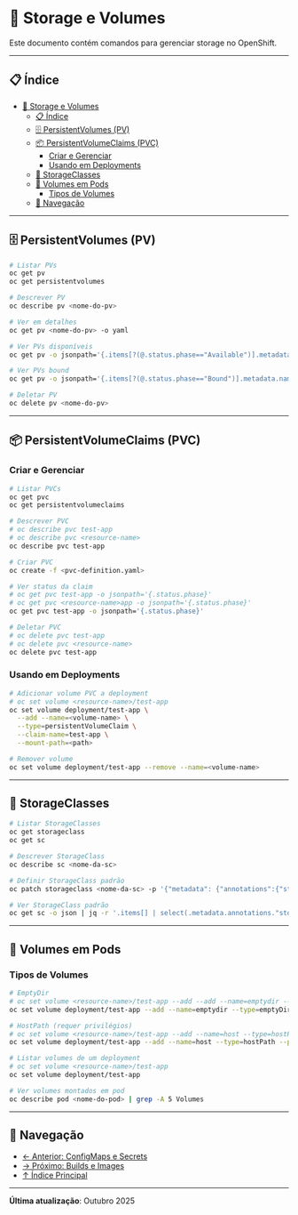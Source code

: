 # 💾 Storage e Volumes

Este documento contém comandos para gerenciar storage no OpenShift.

---

## 📋 Índice

- [💾 Storage e Volumes](#-storage-e-volumes)
  - [📋 Índice](#-índice)
  - [🗄️ PersistentVolumes (PV)](#️-persistentvolumes-pv)
  - [📦 PersistentVolumeClaims (PVC)](#-persistentvolumeclaims-pvc)
    - [Criar e Gerenciar](#criar-e-gerenciar)
    - [Usando em Deployments](#usando-em-deployments)
  - [🏪 StorageClasses](#-storageclasses)
  - [📁 Volumes em Pods](#-volumes-em-pods)
    - [Tipos de Volumes](#tipos-de-volumes)
  - [📖 Navegação](#-navegação)

---

## 🗄️ PersistentVolumes (PV)

```bash
# Listar PVs
oc get pv
oc get persistentvolumes
```

```bash ignore-test
# Descrever PV
oc describe pv <nome-do-pv>
```

```bash ignore-test
# Ver em detalhes
oc get pv <nome-do-pv> -o yaml
```

```bash
# Ver PVs disponíveis
oc get pv -o jsonpath='{.items[?(@.status.phase=="Available")].metadata.name}'
```

```bash
# Ver PVs bound
oc get pv -o jsonpath='{.items[?(@.status.phase=="Bound")].metadata.name}'
```

```bash ignore-test
# Deletar PV
oc delete pv <nome-do-pv>
```

---

## 📦 PersistentVolumeClaims (PVC)

### Criar e Gerenciar
```bash
# Listar PVCs
oc get pvc
oc get persistentvolumeclaims
```

```bash ignore-test
# Descrever PVC
# oc describe pvc test-app
# oc describe pvc <resource-name>
oc describe pvc test-app
```

```bash ignore-test
# Criar PVC
oc create -f <pvc-definition.yaml>
```

```bash ignore-test
# Ver status da claim
# oc get pvc test-app -o jsonpath='{.status.phase}'
# oc get pvc <resource-name>app -o jsonpath='{.status.phase}'
oc get pvc test-app -o jsonpath='{.status.phase}'
```

```bash ignore-test
# Deletar PVC
# oc delete pvc test-app
# oc delete pvc <resource-name>
oc delete pvc test-app
```

### Usando em Deployments
```bash ignore-test
# Adicionar volume PVC a deployment
# oc set volume <resource-name>/test-app
oc set volume deployment/test-app \
  --add --name=<volume-name> \
  --type=persistentVolumeClaim \
  --claim-name=test-app \
  --mount-path=<path>
```

```bash ignore-test
# Remover volume
oc set volume deployment/test-app --remove --name=<volume-name>
```

---

## 🏪 StorageClasses

```bash
# Listar StorageClasses
oc get storageclass
oc get sc
```

```bash ignore-test
# Descrever StorageClass
oc describe sc <nome-da-sc>
```

```bash ignore-test
# Definir StorageClass padrão
oc patch storageclass <nome-da-sc> -p '{"metadata": {"annotations":{"storageclass.kubernetes.io/is-default-class":"true"}}}'
```

```bash ignore-test
# Ver StorageClass padrão
oc get sc -o json | jq -r '.items[] | select(.metadata.annotations."storageclass.kubernetes.io/is-default-class"=="true") | .metadata.name'
```
---

## 📁 Volumes em Pods

### Tipos de Volumes
```bash
# EmptyDir
# oc set volume <resource-name>/test-app --add --add --name=emptydir --type=emptyDir --mount-path=/emptydir
oc set volume deployment/test-app --add --name=emptydir --type=emptyDir --mount-path=/emptydir
```

```bash ignore-test
# HostPath (requer privilégios)
# oc set volume <resource-name>/test-app --add --name=host --type=hostPath --path=/data --mount-path=/data
oc set volume deployment/test-app --add --name=host --type=hostPath --path=/data --mount-path=/data
```

```bash
# Listar volumes de um deployment
# oc set volume <resource-name>/test-app
oc set volume deployment/test-app
```

```bash ignore-test
# Ver volumes montados em pod
oc describe pod <nome-do-pod> | grep -A 5 Volumes
```

---

## 📖 Navegação

- [← Anterior: ConfigMaps e Secrets](07-configmaps-secrets.md)
- [→ Próximo: Builds e Images](09-builds-images.md)
- [↑ Índice Principal](README.md)

---

**Última atualização**: Outubro 2025

